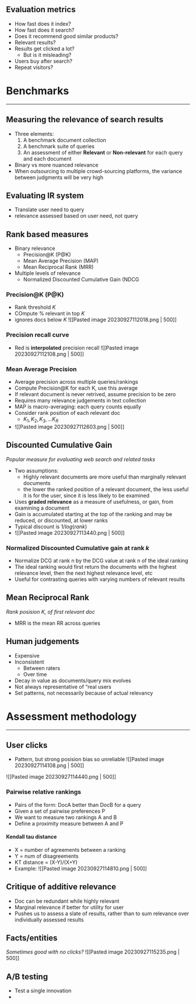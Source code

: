 
## Evaluation metrics
* How fast does it index?
* How fast does it search?
* Does it recommend good similar products?
* Relevant results?
* Results get clicked a lot?
	* But is it misleading?
* Users buy after search?
* Repeat visitors?

# Benchmarks
---
## Measuring the relevance of search results
* Three elements: 
	1. A benchmark document collection 
	2. A benchmark suite of queries 
	3. An assessment of either **Relevant** or **Non-relevant** for each query and each document
* Binary vs more nuanced relevance
* When outsourcing to multiple crowd-sourcing platforms, the variance between judgments will be very high

## Evaluating IR system
* Translate user need to query
* relevance assessed based on user need, not query

## Rank based measures
* Binary relevance 
	* Precision@K (P@K) 
	 * Mean Average Precision (MAP) 
	 * Mean Reciprocal Rank (MRR) 
 * Multiple levels of relevance 
	 * Normalized Discounted Cumulative Gain (NDCG


### Precision@K (P@K)
* Rank threshold _K_
* COmpute % relevant in top _K_
* ignores docs below _K_
![[Pasted image 20230927112018.png | 500]]

### Precision recall curve
* Red is **interpolated** precision recall
![[Pasted image 20230927112108.png | 500]]

### Mean Average Precision
* Average precision across multiple queries/rankings
* Compute Precision@K for each K, use this average
* If relevant document is never retrived, assume precision to be zero
* Requires many relevance judgements in text collection
* MAP is macro-averaging: each query counts equally
* Consider rank position of each relevant doc
	* $K_1, K_2, K_3, ... K_R$
* ![[Pasted image 20230927112603.png | 500]]

## Discounted Cumulative Gain
*Popular measure for evaluating web search and related tasks* 

* Two assumptions: 
	* Highly relevant documents are more useful than marginally relevant documents 
	* the lower the ranked position of a relevant document, the less useful it is for the user, since it is less likely to be examined
* Uses **graded relevance** as a measure of usefulness, or gain, from examining a document
* Gain is accumulated starting at the top of the ranking and may be reduced, or discounted, at lower ranks
* Typical discount is $1/log(rank)$
* ![[Pasted image 20230927113440.png | 500]]


### Normalized Discounted Cumulative gain at rank _k_

* Normalize DCG at rank n by the DCG value at rank n of the ideal ranking 
* The ideal ranking would first return the documents with the highest relevance level, then the next highest relevance level, etc
* Useful for contrasting queries with varying numbers of relevant results


## Mean Reciprocal Rank
_Rank posision K, of first relevant doc_

* MRR is the mean RR across queries

## Human judgements
* Expensive 
* Inconsistent 
	* Between raters 
	* Over time 
* Decay in value as documents/query mix evolves 
* Not always representative of “real users
* Set patterns, not necessarily because of actual relevancy


# Assessment methodology
---
## User clicks
* Pattern, but strong posision bias so unreliable
![[Pasted image 20230927114108.png | 500]]

![[Pasted image 20230927114440.png | 500]]

### Pairwise relative rankings
* Pairs of the form: DocA better than DocB for a query
* Given a set of pairwise preferences P 
* We want to measure two rankings A and B 
* Define a proximity measure between A and P

#### Kendall tau distance
* X = number of agreements between a ranking
* Y = num of disagreements
* KT distance = (X-Y)/(X+Y)
* Example:
	![[Pasted image 20230927114810.png | 500]]

## Critique of additive relevance
* Doc can be redundant while highly relevant
* Marginal relevance if better for utility for user
* Pushes us to assess a slate of results, rather than to sum relevance over individually assessed results

## Facts/entities
_Sometimes good with no clicks?_
![[Pasted image 20230927115235.png | 500]]


## A/B testing
* Test a single innovation
* 
